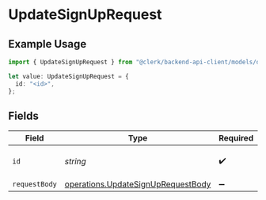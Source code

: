 # UpdateSignUpRequest

## Example Usage

```typescript
import { UpdateSignUpRequest } from "@clerk/backend-api-client/models/operations";

let value: UpdateSignUpRequest = {
  id: "<id>",
};
```

## Fields

| Field                                                                                    | Type                                                                                     | Required                                                                                 | Description                                                                              |
| ---------------------------------------------------------------------------------------- | ---------------------------------------------------------------------------------------- | ---------------------------------------------------------------------------------------- | ---------------------------------------------------------------------------------------- |
| `id`                                                                                     | *string*                                                                                 | :heavy_check_mark:                                                                       | The ID of the sign-up to update                                                          |
| `requestBody`                                                                            | [operations.UpdateSignUpRequestBody](../../models/operations/updatesignuprequestbody.md) | :heavy_minus_sign:                                                                       | N/A                                                                                      |
